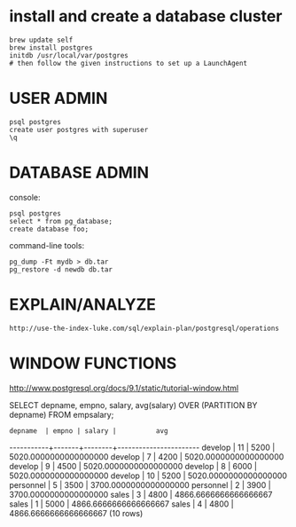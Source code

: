 # install and create a database cluster

	brew update self
	brew install postgres
	initdb /usr/local/var/postgres
	# then follow the given instructions to set up a LaunchAgent

# USER ADMIN

	psql postgres
	create user postgres with superuser
	\q

# DATABASE ADMIN

console:

	psql postgres
    select * from pg_database;
    create database foo;

command-line tools:

    pg_dump -Ft mydb > db.tar
    pg_restore -d newdb db.tar

# EXPLAIN/ANALYZE

    http://use-the-index-luke.com/sql/explain-plan/postgresql/operations

# WINDOW FUNCTIONS

  http://www.postgresql.org/docs/9.1/static/tutorial-window.html

  SELECT depname, empno, salary, avg(salary) OVER (PARTITION BY depname) FROM empsalary;

    depname  | empno | salary |          avg          
  -----------+-------+--------+-----------------------
   develop   |    11 |   5200 | 5020.0000000000000000
   develop   |     7 |   4200 | 5020.0000000000000000
   develop   |     9 |   4500 | 5020.0000000000000000
   develop   |     8 |   6000 | 5020.0000000000000000
   develop   |    10 |   5200 | 5020.0000000000000000
   personnel |     5 |   3500 | 3700.0000000000000000
   personnel |     2 |   3900 | 3700.0000000000000000
   sales     |     3 |   4800 | 4866.6666666666666667
   sales     |     1 |   5000 | 4866.6666666666666667
   sales     |     4 |   4800 | 4866.6666666666666667
  (10 rows)